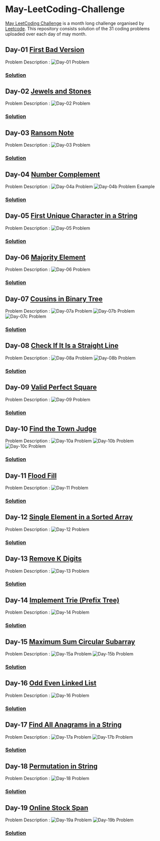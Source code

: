 # May-LeetCoding-Challenge
[May LeetCoding Challenge](https://leetcode.com/explore/challenge/card/may-leetcoding-challenge/) is a month long challenge organised by [Leetcode](https://leetcode.com/). This repository consists solution of the 31 coding problems uploaded over each day of may month.

## Day-01 [First Bad Version](https://leetcode.com/explore/challenge/card/may-leetcoding-challenge/534/week-1-may-1st-may-7th/3316/)
Problem Description :
![Day-01 Problem](../assets/Day-01.png?raw=true)
### [Solution](https://github.com/yashrt/May-LeetCoding-Challenge/blob/master/Day-01.cpp)

## Day-02 [Jewels and Stones](https://leetcode.com/explore/challenge/card/may-leetcoding-challenge/534/week-1-may-1st-may-7th/3317/)
Problem Description :
![Day-02 Problem](../assets/Day-02.png?raw=true)
### [Solution](https://github.com/yashrt/May-LeetCoding-Challenge/blob/master/Day-02.cpp)
  
## Day-03 [Ransom Note](https://leetcode.com/explore/challenge/card/may-leetcoding-challenge/534/week-1-may-1st-may-7th/3318/)
Problem Description :
![Day-03 Problem](../assets/Day-03.png?raw=true)
### [Solution](https://github.com/yashrt/May-LeetCoding-Challenge/blob/master/Day-03.cpp)
  
## Day-04 [Number Complement](https://leetcode.com/explore/challenge/card/may-leetcoding-challenge/534/week-1-may-1st-may-7th/3319/)
Problem Description :
![Day-04a Problem](../assets/Day-04(a).png?raw=true)
![Day-04b Problem Example](../assets/Day-04(b).png?raw=true)
### [Solution](https://github.com/yashrt/May-LeetCoding-Challenge/blob/master/Day-04.cpp)

## Day-05 [First Unique Character in a String](https://leetcode.com/explore/challenge/card/may-leetcoding-challenge/534/week-1-may-1st-may-7th/3320/)
Problem Description :
![Day-05 Problem](../assets/Day-05.png?raw=true)
### [Solution](https://github.com/yashrt/May-LeetCoding-Challenge/blob/master/Day-05.cpp)

## Day-06 [Majority Element](https://leetcode.com/explore/challenge/card/may-leetcoding-challenge/534/week-1-may-1st-may-7th/3321/)
Problem Description :
![Day-06 Problem](../assets/Day-06.png?raw=true)
### [Solution](https://github.com/yashrt/May-LeetCoding-Challenge/blob/master/Day-06.cpp)

## Day-07 [Cousins in Binary Tree](https://leetcode.com/explore/challenge/card/may-leetcoding-challenge/534/week-1-may-1st-may-7th/3322/)
Problem Description :
![Day-07a Problem](../assets/Day-07a.png?raw=true)
![Day-07b Problem](../assets/Day-07b.png?raw=true)
![Day-07c Problem](../assets/Day-07c.png?raw=true)
### [Solution](https://github.com/yashrt/May-LeetCoding-Challenge/blob/master/Day-07.cpp)

## Day-08 [Check If It Is a Straight Line](https://leetcode.com/explore/challenge/card/may-leetcoding-challenge/535/week-2-may-8th-may-14th/3323/)
Problem Description :
![Day-08a Problem](../assets/Day-08a.png?raw=true)
![Day-08b Problem](../assets/Day-08b.png?raw=true)
### [Solution](https://github.com/yashrt/May-LeetCoding-Challenge/blob/master/Day-08.cpp)

## Day-09 [Valid Perfect Square](https://leetcode.com/explore/challenge/card/may-leetcoding-challenge/535/week-2-may-8th-may-14th/3324/)
Problem Description :
![Day-09 Problem](../assets/Day-09.png?raw=true)
### [Solution](https://github.com/yashrt/May-LeetCoding-Challenge/blob/master/Day-09.cpp)

## Day-10 [Find the Town Judge](https://leetcode.com/explore/challenge/card/may-leetcoding-challenge/535/week-2-may-8th-may-14th/3325/)
Problem Description :
![Day-10a Problem](../assets/Day-10a.png?raw=true)
![Day-10b Problem](../assets/Day-10b.png?raw=true)
![Day-10c Problem](../assets/Day-10c.png?raw=true)
### [Solution](https://github.com/yashrt/May-LeetCoding-Challenge/blob/master/Day-10.cpp)

## Day-11 [Flood Fill](https://leetcode.com/explore/challenge/card/may-leetcoding-challenge/535/week-2-may-8th-may-14th/3326/)
Problem Description :
![Day-11 Problem](../assets/Day-11.png?raw=true)
### [Solution](https://github.com/yashrt/May-LeetCoding-Challenge/blob/master/Day-11.cpp)


## Day-12 [Single Element in a Sorted Array](https://leetcode.com/explore/challenge/card/may-leetcoding-challenge/535/week-2-may-8th-may-14th/3327/)
Problem Description :
![Day-12 Problem](../assets/Day-12.png?raw=true)
### [Solution](https://github.com/yashrt/May-LeetCoding-Challenge/blob/master/Day-12.cpp)


## Day-13 [Remove K Digits](https://leetcode.com/explore/challenge/card/may-leetcoding-challenge/535/week-2-may-8th-may-14th/3328/)
Problem Description :
![Day-13 Problem](../assets/Day-13.png?raw=true)
### [Solution](https://github.com/yashrt/May-LeetCoding-Challenge/blob/master/Day-13.cpp)

## Day-14 [Implement Trie (Prefix Tree)](https://leetcode.com/explore/challenge/card/may-leetcoding-challenge/535/week-2-may-8th-may-14th/3329/)
Problem Description :
![Day-14 Problem](../assets/Day-14.png?raw=true)
### [Solution](https://github.com/yashrt/May-LeetCoding-Challenge/blob/master/Day-14.cpp)

## Day-15 [Maximum Sum Circular Subarray](https://leetcode.com/explore/challenge/card/may-leetcoding-challenge/536/week-3-may-15th-may-21st/3330/)
Problem Description :
![Day-15a Problem](../assets/Day-15a.png?raw=true)
![Day-15b Problem](../assets/Day-15b.png?raw=true)
### [Solution](https://github.com/yashrt/May-LeetCoding-Challenge/blob/master/Day-15.cpp)

## Day-16 [Odd Even Linked List](https://leetcode.com/explore/challenge/card/may-leetcoding-challenge/536/week-3-may-15th-may-21st/3331/)
Problem Description :
![Day-16 Problem](../assets/Day-16.png?raw=true)
### [Solution](https://github.com/yashrt/May-LeetCoding-Challenge/blob/master/Day-16.cpp)

## Day-17 [Find All Anagrams in a String](https://leetcode.com/explore/challenge/card/may-leetcoding-challenge/536/week-3-may-15th-may-21st/3332/)
Problem Description :
![Day-17a Problem](../assets/Day-17a.png?raw=true)
![Day-17b Problem](../assets/Day-17b.png?raw=true)
### [Solution](https://github.com/yashrt/May-LeetCoding-Challenge/blob/master/Day-17.cpp)

## Day-18 [Permutation in String](https://leetcode.com/explore/challenge/card/may-leetcoding-challenge/536/week-3-may-15th-may-21st/3333/)
Problem Description :
![Day-18 Problem](../assets/Day-18.png?raw=true)
### [Solution](https://github.com/yashrt/May-LeetCoding-Challenge/blob/master/Day-18.cpp)

## Day-19 [Online Stock Span](https://leetcode.com/explore/challenge/card/may-leetcoding-challenge/536/week-3-may-15th-may-21st/3334/)
Problem Description :
![Day-19a Problem](../assets/Day-19a.png?raw=true)
![Day-19b Problem](../assets/Day-19b.png?raw=true)
### [Solution](https://github.com/yashrt/May-LeetCoding-Challenge/blob/master/Day-19.cpp)

